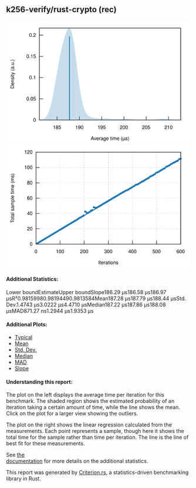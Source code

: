 ## k256-verify/rust-crypto (rec)

[![PDF of Slope](pdf_small.svg)](pdf.svg)[![Regression](regression_small.svg)](regression.svg)

#### Additional Statistics:

Lower boundEstimateUpper boundSlope186.29 µs186.58 µs186.97 µsR²0.98159980.98194490.9813584Mean187.28 µs187.79 µs188.44 µsStd. Dev.1.4743 µs3.0222 µs4.4710 µsMedian187.22 µs187.86 µs188.08 µsMAD871.27 ns1.2944 µs1.9353 µs

#### Additional Plots:

- [Typical](typical.svg)
- [Mean](mean.svg)
- [Std. Dev.](SD.svg)
- [Median](median.svg)
- [MAD](MAD.svg)
- [Slope](slope.svg)

#### Understanding this report:

The plot on the left displays the average time per iteration for this benchmark. The shaded region
shows the estimated probability of an iteration taking a certain amount of time, while the line
shows the mean. Click on the plot for a larger view showing the outliers.

The plot on the right shows the linear regression calculated from the measurements. Each point
represents a sample, though here it shows the total time for the sample rather than time per
iteration. The line is the line of best fit for these measurements.

See [the\
documentation](https://bheisler.github.io/criterion.rs/book/user_guide/command_line_output.md#additional-statistics) for more details on the additional statistics.

This report was generated by
[Criterion.rs](https://github.com/bheisler/criterion.rs), a statistics-driven benchmarking
library in Rust.

